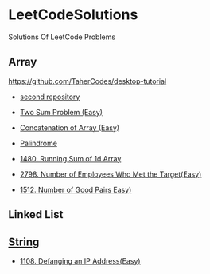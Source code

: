 # LeetCodeSolutions
Solutions Of LeetCode Problems

## Array
https://github.com/TaherCodes/desktop-tutorial

* [second repository](https://github.com/TaherCodes/desktop-tutorial)

* [Two Sum Problem (Easy)](https://github.com/TaherCodes/LeetcodeSolutions/blob/main/codes/java/Array/1.%20Two%20Sum(Easy).java)
  
* [Concatenation of Array (Easy)](https://github.com/TaherCodes/LeetcodeSolutions/blob/main/codes/java/Array/1929.%20Concatenation%20of%20Array%20(Easy).java)
* [Palindrome](https://github.com/TaherCodes/LeetcodeSolutions/blob/main/codes/java/9.%20Palindrome)
* [1480. Running Sum of 1d Array](https://github.com/TaherCodes/LeetcodeSolutions/blob/main/codes/java/Array/1480.%20Running%20Sum%20of%201d%20Array(Easy).java)
* [2798. Number of Employees Who Met the Target(Easy)](https://github.com/TaherCodes/LeetcodeSolutions/blob/main/codes/java/2798.%20Number%20of%20Employees%20Who%20Met%20the%20Target.java)
* [1512. Number of Good Pairs
  Easy)](https://github.com/TaherCodes/LeetcodeSolutions/blob/main/codes/java/1512.%20Number%20of%20Good%20Pairs.java)
## Linked List
## [String](https://github.com/TaherCodes/LeetcodeSolutions/tree/main/codes/java/String)
* [1108. Defanging an IP Address(Easy)](https://github.com/TaherCodes/LeetcodeSolutions/blob/main/codes/java/String/1108.%20Defanging%20an%20IP%20Address(Easy).java)
